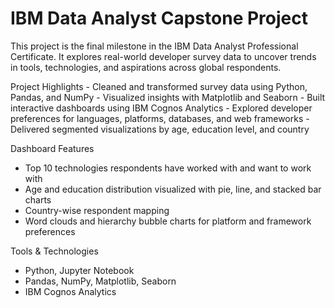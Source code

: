 # IBM Data Analyst Capstone Project
This project is the final milestone in the IBM Data Analyst Professional Certificate. It explores real-world developer survey data to uncover trends in tools, technologies, and aspirations across global respondents.

Project Highlights
	- Cleaned and transformed survey data using Python, Pandas, and NumPy
	- Visualized insights with Matplotlib and Seaborn
	- Built interactive dashboards using IBM Cognos Analytics
	- Explored developer preferences for languages, platforms, databases, and web frameworks
	- Delivered segmented visualizations by age, education level, and country

Dashboard Features
  - Top 10 technologies respondents have worked with and want to work with
  - Age and education distribution visualized with pie, line, and stacked bar charts
  - Country-wise respondent mapping
  - Word clouds and hierarchy bubble charts for platform and framework preferences

Tools & Technologies
  - Python, Jupyter Notebook
  - Pandas, NumPy, Matplotlib, Seaborn
  - IBM Cognos Analytics
